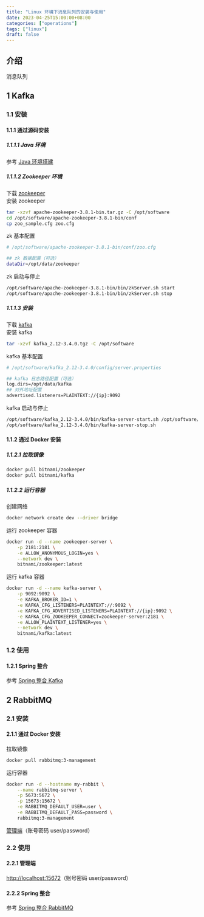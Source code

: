 ```yaml
---
title: "Linux 环境下消息队列的安装与使用"
date: 2023-04-25T15:00:00+08:00
categories: ["operations"]
tags: ["linux"]
draft: false
---
```


## 介绍

消息队列

## 1 Kafka

### 1.1 安装

#### 1.1.1 通过源码安装

##### 1.1.1.1 Java 环境

参考 [Java 环境搭建](../chapter12/#1-java-环境)

##### 1.1.1.2 Zookeeper 环境

下载 [zookeeper](https://mirrors.tuna.tsinghua.edu.cn/apache/zookeeper/zookeeper-3.8.1/apache-zookeeper-3.8.1-bin.tar.gz)  
安装 zookeeper
```bash
tar -xzvf apache-zookeeper-3.8.1-bin.tar.gz -C /opt/software
cd /opt/software/apache-zookeeper-3.8.1-bin/conf
cp zoo_sample.cfg zoo.cfg
```
zk 基本配置
```sh
# /opt/software/apache-zookeeper-3.8.1-bin/conf/zoo.cfg

## zk 数据配置（可选）
dataDir=/opt/data/zookeeper
```
zk 启动与停止
```bash
/opt/software/apache-zookeeper-3.8.1-bin/bin/zkServer.sh start
/opt/software/apache-zookeeper-3.8.1-bin/bin/zkServer.sh stop
```

##### 1.1.1.3 安装

下载 [kafka](https://mirrors.tuna.tsinghua.edu.cn/apache/kafka/3.4.0/kafka_2.12-3.4.0.tgz)  
安装 kafka
```bash
tar -xzvf kafka_2.12-3.4.0.tgz -C /opt/software
```
kafka 基本配置
```sh
# /opt/software/kafka_2.12-3.4.0/config/server.properties

## kafka 日志路径配置（可选）
log.dirs=/opt/data/kafka
## 对外地址配置
advertised.listeners=PLAINTEXT://{ip}:9092
```
kafka 启动与停止
```bash
/opt/software/kafka_2.12-3.4.0/bin/kafka-server-start.sh /opt/software/kafka_2.12-3.4.0/config/server.properties
/opt/software/kafka_2.12-3.4.0/bin/kafka-server-stop.sh
```

#### 1.1.2 通过 Docker 安装

##### 1.1.2.1 拉取镜像

```bash
docker pull bitnami/zookeeper
docker pull bitnami/kafka
```

##### 1.1.2.2 运行容器

创建网络
```bash
docker network create dev --driver bridge
```
运行 zookeeper 容器
```bash
docker run -d --name zookeeper-server \
    -p 2181:2181 \
    -e ALLOW_ANONYMOUS_LOGIN=yes \
    --network dev \
    bitnami/zookeeper:latest
```
运行 kafka 容器
```bash
docker run -d --name kafka-server \
    -p 9092:9092 \
    -e KAFKA_BROKER_ID=1 \
    -e KAFKA_CFG_LISTENERS=PLAINTEXT://:9092 \
    -e KAFKA_CFG_ADVERTISED_LISTENERS=PLAINTEXT://{ip}:9092 \
    -e KAFKA_CFG_ZOOKEEPER_CONNECT=zookeeper-server:2181 \
    -e ALLOW_PLAINTEXT_LISTENER=yes \
    --network dev \
    bitnami/kafka:latest
```

### 1.2 使用

#### 1.2.1 Spring 整合

参考 [Spring 整合 Kafka](../../dev/chapter3)

## 2 RabbitMQ

### 2.1 安装

#### 2.1.1 通过 Docker 安装

拉取镜像
```bash
docker pull rabbitmq:3-management
```
运行容器
```bash
docker run -d --hostname my-rabbit \
    --name rabbitmq-server \
    -p 5673:5672 \
    -p 15673:15672 \
    -e RABBITMQ_DEFAULT_USER=user \
    -e RABBITMQ_DEFAULT_PASS=password \
    rabbitmq:3-management
```
[管理端](http://localhost:15672)（账号密码 user/password）

### 2.2 使用

#### 2.2.1 管理端

[http://localhost:15672](http://localhost:15672)（账号密码 user/password）

#### 2.2.2 Spring 整合

参考 [Spring 整合 RabbitMQ](../../dev/chapter4)